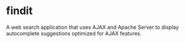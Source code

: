 # findit
A web search application that uses AJAX and Apache Server to display autocomplete suggestions optimized for AJAX features.
